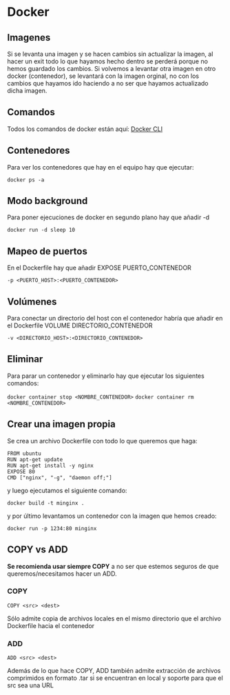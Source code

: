 # Docker

## Imagenes

Si se levanta una imagen y se hacen cambios sin actualizar la imagen, al hacer un exit todo lo que hayamos hecho dentro se perderá porque no hemos guardado los cambios. Si volvemos a levantar otra imagen en otro docker (contenedor), se levantará con la imagen orginal, no con los cambios que hayamos ido haciendo a no ser que hayamos actualizado dicha imagen.

## Comandos

Todos los comandos de docker están aquí: [Docker CLI][]



## Contenedores

Para ver los contenedores que hay en el equipo hay que ejecutar:

```docker ps -a```


## Modo background

Para poner ejecuciones de docker en segundo plano hay que añadir -d

```docker run -d sleep 10```

## Mapeo de puertos

En el Dockerfile hay que añadir EXPOSE PUERTO_CONTENEDOR

```-p <PUERTO_HOST>:<PUERTO_CONTENEDOR>```

## Volúmenes

Para conectar un directorio del host con el contenedor habría que añadir en el Dockerfile VOLUME DIRECTORIO_CONTENEDOR

```-v <DIRECTORIO_HOST>:<DIRECTORIO_CONTENEDOR>```

## Eliminar

Para parar un contenedor y eliminarlo hay que ejecutar los siguientes comandos: 

```docker container stop <NOMBRE_CONTENEDOR>```
```docker container rm <NOMBRE_CONTENEDOR>```

## Crear una imagen propia

Se crea un archivo Dockerfile con todo lo que queremos que haga:

```docker
FROM ubuntu
RUN apt-get update
RUN apt-get install -y nginx
EXPOSE 80
CMD ["nginx", "-g", "daemon off;"]
```

 y luego ejecutamos el siguiente comando:

```docker build -t minginx .```

y por último levantamos un contenedor con la imagen que hemos creado:

```docker run -p 1234:80 minginx```

## COPY vs ADD

**Se recomienda usar siempre COPY** a no ser que estemos seguros de que queremos/necesitamos hacer un ADD.

### COPY

```COPY <src> <dest>```

Sólo admite copia de archivos locales en el mismo directorio que el archivo Dockerfile hacia el contenedor

### ADD

```ADD <src> <dest>```

Además de lo que hace COPY, ADD también admite extracción de archivos comprimidos en formato .tar si se encuentran en local y soporte para que el src sea una URL


[Docker CLI]: https://docs.docker.com/engine/reference/commandline/docker/
